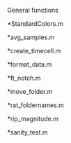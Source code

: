 General functions

  *StandardColors.m 	
  
 *avg_samples.m 	
  
*create_timecell.m 	
  
*format_data.m 	
  
*ft_notch.m 	
  
*move_folder.m 	
  
*rat_foldernames.m 	
  
*rip_magnitude.m 	
  
*sanity_test.m
